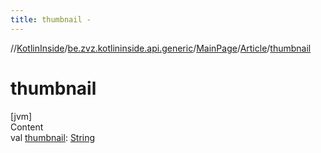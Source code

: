 ```yaml
---
title: thumbnail -
---
```

//[KotlinInside](../../../index.md)/[be.zvz.kotlininside.api.generic](../../index.md)/[MainPage](../index.md)/[Article](index.md)/[thumbnail](thumbnail.md)



# thumbnail  
[jvm]  
Content  
val [thumbnail](thumbnail.md): [String](https://kotlinlang.org/api/latest/jvm/stdlib/kotlin/-string/index.html)  



